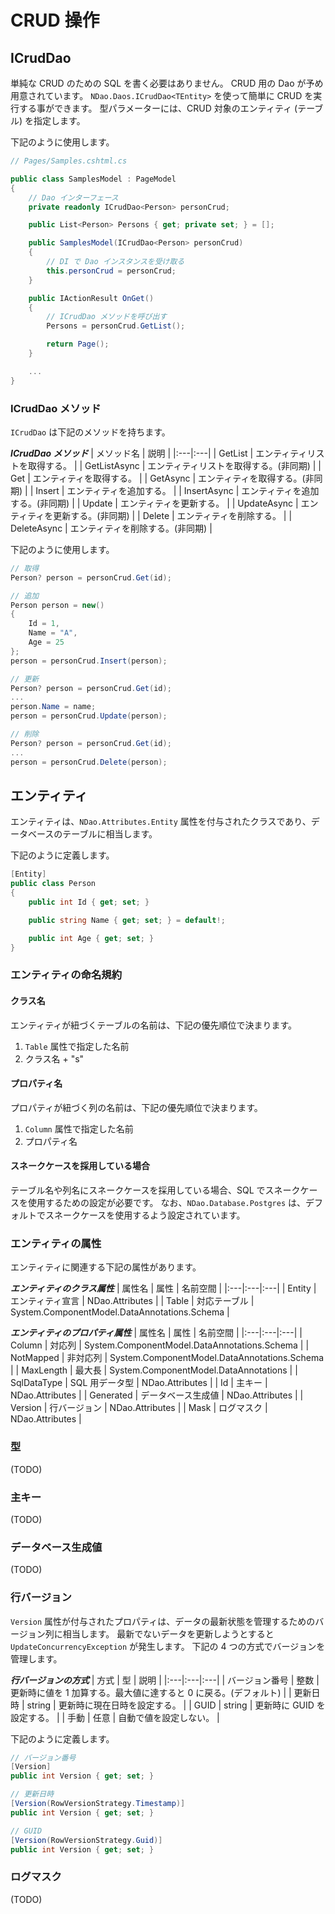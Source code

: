 # CRUD 操作


## ICrudDao

単純な CRUD のための SQL を書く必要はありません。
CRUD 用の Dao が予め用意されています。
`NDao.Daos.ICrudDao<TEntity>` を使って簡単に CRUD を実行する事ができます。
型パラメーターには、CRUD 対象のエンティティ (テーブル) を指定します。

下記のように使用します。

```csharp
// Pages/Samples.cshtml.cs

public class SamplesModel : PageModel
{
    // Dao インターフェース
    private readonly ICrudDao<Person> personCrud;

    public List<Person> Persons { get; private set; } = [];

    public SamplesModel(ICrudDao<Person> personCrud)
    {
        // DI で Dao インスタンスを受け取る
        this.personCrud = personCrud;
    }

    public IActionResult OnGet()
    {
        // ICrudDao メソッドを呼び出す
        Persons = personCrud.GetList();

        return Page();
    }

    ...
}
```


### ICrudDao メソッド

`ICrudDao` は下記のメソッドを持ちます。

***ICrudDao メソッド***
| メソッド名 | 説明 |
|:---|:---|
| GetList | エンティティリストを取得する。 |
| GetListAsync | エンティティリストを取得する。(非同期) |
| Get | エンティティを取得する。 |
| GetAsync | エンティティを取得する。(非同期) |
| Insert | エンティティを追加する。 |
| InsertAsync | エンティティを追加する。(非同期) |
| Update | エンティティを更新する。 | 
| UpdateAsync | エンティティを更新する。(非同期) | 
| Delete | エンティティを削除する。 |
| DeleteAsync | エンティティを削除する。(非同期) |

下記のように使用します。

```csharp
// 取得
Person? person = personCrud.Get(id);
```

```csharp
// 追加
Person person = new()
{
    Id = 1,
    Name = "A",
    Age = 25
};
person = personCrud.Insert(person);
```

```csharp
// 更新
Person? person = personCrud.Get(id);
...
person.Name = name;
person = personCrud.Update(person);
```

```csharp
// 削除
Person? person = personCrud.Get(id);
...
person = personCrud.Delete(person);
```


## エンティティ

エンティティは、`NDao.Attributes.Entity` 属性を付与されたクラスであり、データベースのテーブルに相当します。

下記のように定義します。

```csharp
[Entity]
public class Person
{
    public int Id { get; set; }

    public string Name { get; set; } = default!;

    public int Age { get; set; }
}
```


### エンティティの命名規約

#### クラス名

エンティティが紐づくテーブルの名前は、下記の優先順位で決まります。

1. `Table` 属性で指定した名前
2. クラス名 + "s"

#### プロパティ名

プロパティが紐づく列の名前は、下記の優先順位で決まります。

1. `Column` 属性で指定した名前
2. プロパティ名

#### スネークケースを採用している場合

テーブル名や列名にスネークケースを採用している場合、SQL でスネークケースを使用するための設定が必要です。
なお、`NDao.Database.Postgres` は、デフォルトでスネークケースを使用するよう設定されています。


### エンティティの属性

エンティティに関連する下記の属性があります。

***エンティティのクラス属性***
| 属性名 | 属性 | 名前空間 |
|:---|:---|:---|
| Entity | エンティティ宣言 | NDao.Attributes |
| Table | 対応テーブル | System.ComponentModel.DataAnnotations.Schema |

***エンティティのプロパティ属性***
| 属性名 | 属性 | 名前空間 |
|:---|:---|:---|
| Column | 対応列 | System.ComponentModel.DataAnnotations.Schema |
| NotMapped | 非対応列 | System.ComponentModel.DataAnnotations.Schema |
| MaxLength | 最大長 | System.ComponentModel.DataAnnotations |
| SqlDataType | SQL 用データ型 | NDao.Attributes |
| Id | 主キー | NDao.Attributes |
| Generated | データベース生成値 | NDao.Attributes |
| Version | 行バージョン | NDao.Attributes |
| Mask | ログマスク | NDao.Attributes |


### 型

(TODO)


### 主キー

(TODO)


### データベース生成値

(TODO)


### 行バージョン

`Version` 属性が付与されたプロパティは、データの最新状態を管理するためのバージョン列に相当します。
最新でないデータを更新しようとすると `UpdateConcurrencyException` が発生します。
下記の 4 つの方式でバージョンを管理します。

***行バージョンの方式***
| 方式 | 型 | 説明 |
|:---|:---|:---|
| バージョン番号 | 整数 | 更新時に値を 1 加算する。最大値に達すると 0 に戻る。(デフォルト) |
| 更新日時 | string | 更新時に現在日時を設定する。 |
| GUID | string | 更新時に GUID を設定する。 |
| 手動 | 任意 | 自動で値を設定しない。 |

下記のように定義します。

```csharp
// バージョン番号
[Version]
public int Version { get; set; }
```

```csharp
// 更新日時
[Version(RowVersionStrategy.Timestamp)]
public int Version { get; set; }
```

```csharp
// GUID
[Version(RowVersionStrategy.Guid)]
public int Version { get; set; }
```


### ログマスク

(TODO)
